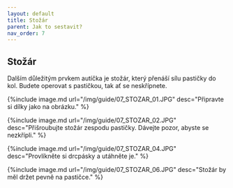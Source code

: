 ```yaml
---
layout: default
title: Stožár
parent: Jak to sestavit?
nav_order: 7
---
```


## Stožár

Dalším důležitým prvkem autíčka je stožár, který přenáší sílu pastičky do kol. Budete operovat s pastičkou, tak ať se neskřípnete.

{%include image.md
url="/img/guide/07_STOZAR_01.JPG"
desc="Připravte si dílky jako na obrázku."
%}

{%include image.md
url="/img/guide/07_STOZAR_02.JPG"
desc="Přišroubujte stožár zespodu pastičky. Dávejte pozor, abyste se nezkřípli."
%}

{%include image.md
url="/img/guide/07_STOZAR_04.JPG"
desc="Provlíkněte si drcpásky a utáhněte je."
%}

{%include image.md
url="/img/guide/07_STOZAR_06.JPG"
desc="Stožár by měl držet pevně na pastičce."
%}